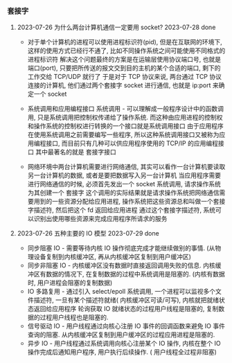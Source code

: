 ### 套接字

1. 2023-07-26 为什么两台计算机通信一定要用 socket? 2023-07-28 done
    - 对于单个计算机的进程可以使用进程标识符(pid), 但是在互联网的环境下, 这样的使用方式已经行不通了,
      比如不同操作系统之间可能使用不同格式的进程标识符
      解决这个问题最终的方案是在运输层使用协议端口号, 也就是端口(port), 只要把所传送的报文交到目的主机的某个合适的端口,
      剩下的工作交给 TCP/UDP 就行了
      于是对于 TCP 协议来说, 两台通过 TCP 协议连接的计算机, 他们通过两个套接字 socket 进行通信, 也就是 ip:port 来确定一个
      socket

    - 系统调用和应用编程接口
      系统调用 - 可以理解成一般程序设计中的函数调用, 只是系统调用把控制权传递给了操作系统.
      而这种由应用进程的控制权和操作系统的控制权进行转换的一个接口就是系统调用接口
      由于应用程序在使用系统调用之前需要编写一些程序, 所以这种系统调用接口又被称为应用编程接口, 而目前只有几种可以供应用程序使用的
      TCP/IP 的应用编程接口
      其中最著名的就是 套接字接口

    - 网络环境中两台计算机需要进行网络通信, 其实可以看作一台计算机要读取另一台计算机的数据, 或者是要把数据写入另一台计算机
      当应用程序需要进行网络通信的时候, 必须首先发出一个 socket 系统调用, 请求操作系统为其创建一个 套接字
      这个调用的实际结果就是请求操作系统把网络通信需要用到的一些资源分配给应用进程, 操作系统把这些资源总和叫做一个套接字描述符,
      然后把这个 fd 返回给应用进程
      通过这个套接字描述符, 系统可以识别出使用哪些资源来完成应用程序所请求的服务

2. 2023-07-26 五种主要的 IO 模型 2023-07-29 done

    - 同步阻塞 IO - 需要等待内核 IO 操作彻底完成才能继续做别的事情. (从物理设备复制到内核缓冲区,
      再从内核缓冲区复制到用户缓冲区)
    - 同步非阻塞 IO - 内核缓冲区没有数据时直接返回调用失败的信息. 内核缓冲区有数据的情况下,
      在复制数据的过程中系统调用是阻塞的. (内核有数据时, 用户进程会阻塞的复制数据)
    - IO 多路复用 - 通过引入 select/epoll 系统调用, 一个进程可以监视多个文件描述符, 一旦有某个描述符就绪(
      内核缓冲区可读/可写), 内核就把就绪状态返回给应用程序
      轮询获取 IO 就绪状态的过程用户线程是阻塞的, 复制数据的过程用户线程也是阻塞的.
    - 信号驱动 IO - 用户线程通过向核心注册 IO 事件的回调函数来避免 IO 事件查询的阻塞. 从内核缓冲区复制到用户缓冲区的过程应用进程是阻塞的.
    - 异步 IO - 用户线程通过系统调用向核心注册某个 IO 操作, 内核在整个 IO 操作完成后通知用户程序, 用户执行后续操作. (
      用户线程全过程非阻塞)